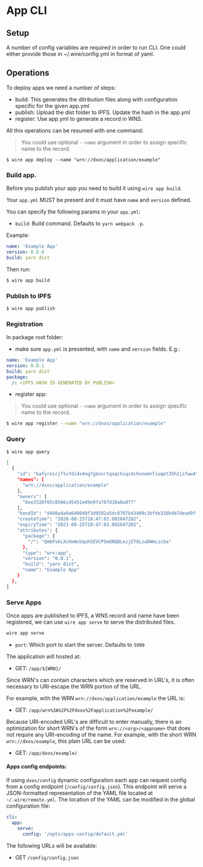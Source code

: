 # App CLI

## Setup

A number of config variables are required in order to run CLI. One could either provide those in ~/.wire/config.yml in format of yaml.

## Operations

To deploy apps we need a number of steps:

- build: This generates the ditribution files along with configuration specific for the given app.yml
- publish: Upload the dist folder to IPFS. Update the hash in the app.yml
- register: Use app.yml to generate a record in WNS.

All this operations can be resumed with one command:

> You could use optional `--name` argument in order to assign specific name to the record.

```
$ wire app deploy --name "wrn://dxos/application/example"
```

### Build app.

Before you publish your app you need to build it using `wire app build`.

Your `app.yml` MUST be present and it must have `name` and `version` defined.

You can specify the following params in your `app.yml`:

- `build`: Build command. Defaults to `yarn webpack -p`.

Example:

```yml
name: 'Example App'
version: 0.0.0
build: yarn dist
```

Then run:

```bash
$ wire app build
```

### Publish to IPFS

```bash
$ wire app publish
```

### Registration

In package root folder:

- make sure `app.yml` is presented, with `name` and `version` fields. E.g.:

```yaml
name: 'Example App'
version: 0.0.1
build: yarn dist
package:
  /: <IPFS HASH ID GENERATED BY PUBLISH>
```

- register app:

> You could use optional `--name` argument in order to assign specific name to the record.

```bash
$ wire app register --name "wrn://dxos/application/example"
```

### Query

```bash
$ wire app query

[
  {
    "id": "bafyreicjftv7di4x4og7gbxnrtqsqchiqcdchxnemnfiuqet35h2jzfww4",
    "names": [
      "wrn://dxos/application/example"
    ],
    "owners": [
      "6ee3328f65c8566cd5451e49e97a767d10a8adf7"
    ],
    "bondId": "d466a4a9a640040f3d9582a5dc8797b43409c3bfde338b4b74ead9ffa225b494",
    "createTime": "2020-08-25T18:47:03.082647202",
    "expiryTime": "2021-08-25T18:47:03.082647202",
    "attributes": {
      "package": {
        "/": "QmbPxkLXcHxWcUquhSEVCP5mUNQBLezjETGLzaDWmLscba"
      },
      "type": "wrn:app",
      "version": "0.0.1",
      "build": "yarn dist",
      "name": "Example App"
    }
  },
]
```

### Serve Apps

Once apps are published to IPFS, a WNS record and name have been registered, we can use `wire app serve` to serve the distributed files.

```bash
wire app serve
```

- `port`: Which port to start the server. Defaults to `5999`

The application will hosted at:

- GET: `/app/${WRN}/`

Since WRN's can contain characters which are reserved in URL's, it is often necessary to URI-escape the WRN portion of the URL.

For example, with the WRN `wrn://dxos/application/example` the URL is: 

- GET: `/app/wrn%3A%2F%2Fdxos%2Fapplication%2Fexample/`

Because URI-encoded URL's are difficult to enter manually, there is an optimization for short WRN's of the form `wrn://<org>/<appname>` that does not require any URI-encoding of the name.  For example, with the short WRN `wrn://dxos/example`, this plain URL can be used:

- GET: `/app/dxos/example/`

#### Apps config endpoints:

If using `dxos/config` dynamic configuration each app can request config from a config endpoint (`/config/config.json`).
This endpoint will serve a JSON-formatted representation of the YAML file located at `~/.wire/remote.yml`. The location of the YAML can be modified in the global configuration file:

```yaml
cli:
  app:
    serve:
      config: '/opts/apps-config/default.yml'
```


The following URLs will be available:

- GET `/config/config.json`
